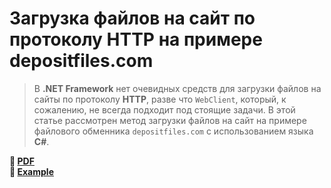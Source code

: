 # Загрузка файлов на сайт по протоколу HTTP на примере depositfiles.com

> В **.NET Framework** нет очевидных средств для загрузки файлов на сайты по протоколу **HTTP**, разве что `WebClient`, который, к сожалению, не всегда подходит под стоящие задачи.
> В этой статье рассмотрен метод загрузки файлов на сайт на примере файлового обменника `depositfiles.com` с использованием языка **C#**.

**:eyes: [PDF](Depositfiles.pdf)**  
**:floppy_disk: [Example](assets/Depositfiles.zip)**
